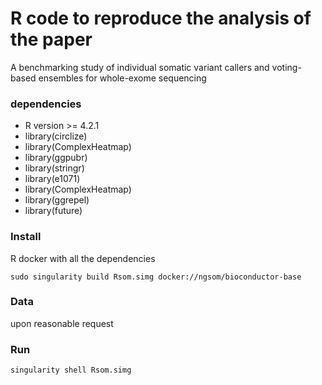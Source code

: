 # R code to reproduce the analysis of the paper

A benchmarking study of individual somatic variant callers and voting-based ensembles for whole-exome sequencing


### dependencies

* R version >= 4.2.1
* library(circlize)
* library(ComplexHeatmap)
* library(ggpubr)
* library(stringr)
* library(e1071)
* library(ComplexHeatmap)
* library(ggrepel)
* library(future)

### Install

R docker with all the dependencies

```
sudo singularity build Rsom.simg docker://ngsom/bioconductor-base
```

### Data

upon reasonable request

### Run

```
singularity shell Rsom.simg
```
